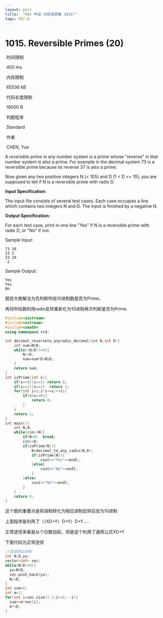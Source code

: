 ```yaml
---
layout: post
title:  "Pat 甲级 训练真题集 1015!"
tags: PAT-A
---
```

# 1015. Reversible Primes (20)

​    时间限制  

​    400 ms

​    内存限制  

​    65536 kB

​    代码长度限制  

​    16000 B

​      判题程序    

​      Standard    

​      作者    

​      CHEN, Yue

A *reversible prime* in any number system is a prime whose "reverse" in that number system is also a prime. For example in the decimal system 73 is a reversible prime because its reverse 37 is also a prime.

Now given any two positive integers N (< 105) and D (1 < D <= 10), you are supposed to tell if N is a reversible prime with radix D.

**Input Specification:**

The input file consists of several test cases.  Each case occupies a line which contains two integers N and D.  The input is finished by a negative N.

**Output Specification:**

For each test case, print in one line "Yes" if N is a reversible prime with radix D, or "No" if not.

Sample Input:

```
73 10
23 2
23 10
-2

```

Sample Output:

```
Yes
Yes
No
```

题目大致解法为先判断所给10进制数是否为Prime，

再将所给数利用radix反转重新化为10进制再次判断是否为Prime.

```c++
#include<iostream>
#include<sstream>
#include<cmath>
using namespace std;

int decimal_reverseto_anyradix_decimal(int N,int D){
	int num=N%D;
	while((N/D)!=0){
		N/=D;
		num=num*D+N%D;
	}
	return num;
}
int isPrime(int s){
	if(s==0||s==1) return 0;
	if(s==2||s==3)  return 1;
	for(int i=2;i*i<=s;++i){
		if(s%i==0){
			return 0;
		}
	}
	return 1;
}
int main(){
	int N,D;	
	while(cin>>N){
		if(N<0)  break;
		cin>>D;
		if(isPrime(N)){
			N=decimal_to_any_radix(N,D);
			if(isPrime(N)){				
				cout<<"Yes"<<endl;
			}else{				
				cout<<"No"<<endl;
			}
		}else{
			cout<<"No"<<endl;
		}
	}
	return 0;
}
```
这个题的重要点是将进制转化为相应进制反转后变为10进制

上面程序是利用了（（XD+Y）D+Y）D+Y.....

正常途径来看是从个位数加起，但是这个利用了通用公式XD+Y

下面代码为正常途径

```c++
//变成相应进制
int N,D,yu;
vector<int> vec;
while(N/D!=0){
  yu=N%D;
  vec.push_back(yu);
  N/=D;
}
int sum=0;
int m=1;
for(int i=vec.size()-1;i>=0;--i){
  sum+=m*vec[i];
  m*=D;
}
```